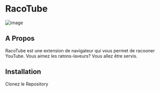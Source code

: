 # RacoTube

![image](https://github.com/user-attachments/assets/12c7cb1c-68a9-4e4a-beb8-ab3cf5ff3a0b)

## A Propos

RacoTube est une extension de navigateur qui vous permet de racooner YouTube. Vous aimez les ratons-laveurs? Vous allez
être servis.

## Installation

Clonez le Repository
